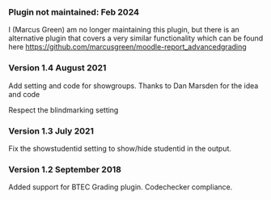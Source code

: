 ### Plugin not maintained: Feb 2024

I (Marcus Green) am no longer maintaining this plugin, but there is an alternative plugin that covers a very similar functionality which can be found here https://github.com/marcusgreen/moodle-report_advancedgrading

### Version 1.4 August 2021
Add setting and code for showgroups. Thanks to Dan Marsden for the idea and code

Respect the blindmarking setting
### Version 1.3 July 2021
Fix the showstudentid setting to show/hide studentid in the output.
### Version 1.2 September 2018
Added support for BTEC Grading plugin. Codechecker compliance.
